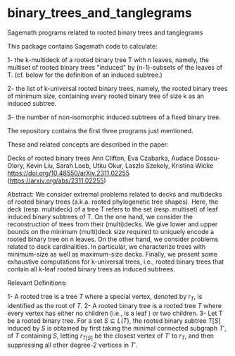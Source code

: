 # binary_trees_and_tanglegrams
Sagemath programs related to rooted binary trees and tanglegrams

This package contains Sagemath code to calculate:

1- the k-multideck of a rooted binary tree T with n leaves, namely, the multiset of rooted binary trees "induced" by (n-1)-subsets of the leaves of T. (cf. below for the definition of an induced subtree.)

2- the list of k-universal rooted binary trees, namely, the rooted binary trees of minimum size, containing every rooted binary tree of size k as an induced subtree.

3- the number of non-isomorphic induced subtrees of a fixed binary tree. 

The repository contains the first three programs just mentioned. 

These and related concepts are described in the paper:

Decks of rooted binary trees
Ann Clifton, Eva Czabarka, Audace Dossou-Olory, Kevin Liu, Sarah Loeb, Utku Okur, Laszlo Szekely, Kristina Wicke
https://doi.org/10.48550/arXiv.2311.02255 
(https://arxiv.org/abs/2311.02255)

Abstract: We consider extremal problems related to decks and multidecks of rooted binary trees (a.k.a. rooted phylogenetic tree shapes). Here, the deck (resp. multideck) of a tree T refers to the set (resp. multiset) of leaf induced binary subtrees of T. On the one hand, we consider the reconstruction of trees from their (multi)decks. We give lower and upper bounds on the minimum (multi)deck size required to uniquely encode a rooted binary tree on n leaves. On the other hand, we consider problems related to deck cardinalities. In particular, we characterize trees with minimum-size as well as maximum-size decks. Finally, we present some exhaustive computations for k-universal trees, i.e., rooted binary trees that contain all k-leaf rooted binary trees as induced subtrees.

Relevant Definitions:

1-  A rooted tree is a tree $T$ where a special vertex, denoted by $r_T$, is identified as the root of $T$.
2-  A rooted binary tree is a rooted tree $T$ where every vertex has either no children (i.e., is a leaf ) or two children. 
3-  Let T be a rooted binary tree. For a set $S \subseteq L(T)$, the rooted binary subtree $T[S]$ induced by $S$ is obtained by first taking the minimal connected subgraph $T'$, of $T$ containing $S$, letting $r_{T[S]}$ be the closest vertex of $T'$ to $r_T$, and then suppressing all other degree-2 vertices in $T′$. 
